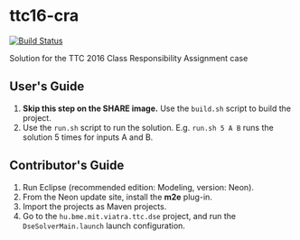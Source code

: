 # ttc16-cra

[![Build Status](https://travis-ci.org/FTSRG/ttc16-cra-viatra-dse.svg?branch=master)](https://travis-ci.org/FTSRG/ttc16-cra-viatra-dse)

Solution for the TTC 2016 Class Responsibility Assignment case

## User's Guide

1. **Skip this step on the SHARE image.** Use the `build.sh` script to build the project.
2. Use the `run.sh` script to run the solution. E.g. `run.sh 5 A B` runs the solution 5 times for inputs A and B.

## Contributor's Guide

1. Run Eclipse (recommended edition: Modeling, version: Neon).
1. From the Neon update site, install the **m2e** plug-in.
1. Import the projects as Maven projects.
1. Go to the `hu.bme.mit.viatra.ttc.dse` project, and run the `DseSolverMain.launch` launch configuration.
